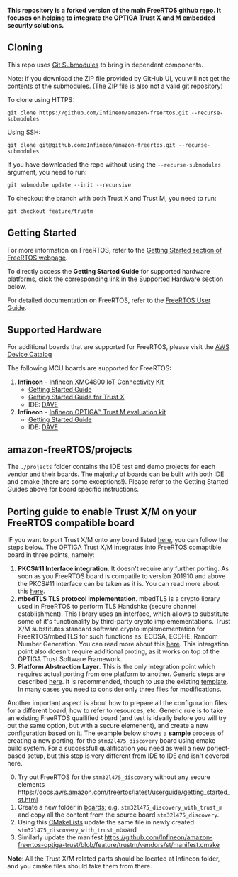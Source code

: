__This repository is a forked version of the main FreeRTOS github [repo](https://github.com/aws/amazon-freertos/).
It focuses on helping to integrate the OPTIGA Trust X and M embedded security solutions.__

## Cloning
This repo uses [Git Submodules](https://git-scm.com/book/en/v2/Git-Tools-Submodules) to bring in dependent components.

Note: If you download the ZIP file provided by GitHub UI, you will not get the contents of the submodules. (The ZIP file is also not a valid git repository)

To clone using HTTPS:
```
git clone https://github.com/Infineon/amazon-freertos.git --recurse-submodules
```
Using SSH:
```
git clone git@github.com:Infineon/amazon-freertos.git --recurse-submodules
```

If you have downloaded the repo without using the `--recurse-submodules` argument, you need to run:
```
git submodule update --init --recursive
```

To checkout the branch with both Trust X and Trust M, you need to run:
```
git checkout feature/trustm
```

## Getting Started

For more information on FreeRTOS, refer to the [Getting Started section of FreeRTOS webpage](https://aws.amazon.com/freertos).

To directly access the **Getting Started Guide** for supported hardware platforms, click the corresponding link in the Supported Hardware section below.

For detailed documentation on FreeRTOS, refer to the [FreeRTOS User Guide](https://aws.amazon.com/documentation/freertos).

## Supported Hardware

For additional boards that are supported for FreeRTOS, please visit the [AWS Device Catalog](https://devices.amazonaws.com/search?kw=freertos)

The following MCU boards are supported for FreeRTOS:

1. **Infineon** - [Infineon XMC4800 IoT Connectivity Kit](https://www.infineon.com/connectivitykit)
    * [Getting Started Guide](https://docs.aws.amazon.com/freertos/latest/userguide/getting_started_infineon.html)
    * [Getting Started Guide for Trust X](https://docs.aws.amazon.com/freertos/latest/userguide/getting_started_infineon_trust_x.html)
    * IDE: [DAVE](https://infineoncommunity.com/dave-download_ID645)
1. **Infineon** - [Infineon OPTIGA™ Trust M evaluation kit](https://www.infineon.com/cms/en/product/evaluation-boards/optiga-trust-m-eval-kit/)
    * [Getting Started Guide](https://github.com/Infineon/amazon-freertos-optiga-trust/tree/feature/trustm/vendors/infineon/boards/xmc4800_plus_optiga_trust_m)
    * IDE: [DAVE](https://infineoncommunity.com/dave-download_ID645)


## amazon-freeRTOS/projects
The ```./projects``` folder contains the IDE test and demo projects for each vendor and their boards. The majority of boards can be built with both IDE and cmake (there are some exceptions!). Please refer to the Getting Started Guides above for board specific instructions.

## Porting guide to enable Trust X/M on your FreeRTOS compatible board

IF you want to port Trust X/M onto any board listed [here](https://github.com/Infineon/amazon-freertos-optiga-trust/tree/feature/trustm/vendors), you can follow the steps below. The OPTIGA Trust X/M integrates into FreeRTOS comaptible board in three points, namely:
1) **PKCS#11 Interface integration**. It doesn't require any further porting. As soon as you FreeRTOS board is compatile to version 201910 and above the PKCS#11 interface can be taken as it is. You can read more about this [here](https://github.com/Infineon/amazon-freertos-optiga-trust/tree/feature/trustm/libraries/abstractions/pkcs11).
2) **mbedTLS TLS protocol implementation**. mbedTLS is a crypto library used in FreeRTOS to perform TLS Handshke (secure channel establishment). This library uses an interface, which allows to substitute some of it's functionality by third-party crypto implemementations. Trust X/M substitutes standard software crypto implemementation for FreeRTOS/mbedTLS for such functions as: ECDSA, ECDHE, Random Number Generation. You can read more about this [here](https://github.com/Infineon/mbedtls-optiga-trust-m).
This intergation point also doesn't require additional proting, as it works on top of the OPTIGA Trust Software Framework. 
3) **Platform Abstraction Layer**. This is the only integration point which requires actual porting from one platform to another. Generic steps are described [here](https://github.com/Infineon/optiga-trust-m/wiki/Porting-Guide). It is recommended, though to use the existing [template](https://github.com/Infineon/amazon-freertos-optiga-trust/tree/feature/trustm/vendors/infineon/secure_elements/optiga_trust_m/pal/new_board_template). In many cases you need to consider only three files for modifications.

Another important aspect is about how to prepare all the configuration files for a different board, how to refer to resources, etc.
Generic rule is to take an existing FreeRTOS quailified board (and test is ideally before you will try out the same option, but with a secure elemenent), and create a new configuration based on it.
The example below shows a **sample** process of creating a new porting, for the ```stm32l475_discovery``` board using cmake build system. For a successfull qualification you need as well a new porject-based setup, but this step is very different from IDE to IDE and isn't covered here.

0) Try out FreeRTOS for the ```stm32l475_discovery``` without any secure elements https://docs.aws.amazon.com/freertos/latest/userguide/getting_started_st.html
1) Create a new folder in [boards](https://github.com/Infineon/amazon-freertos-optiga-trust/tree/feature/trustm/vendors/st/boards); e.g. ```stm32l475_discovery_with_trust_m``` and copy all the content from the source board ```stm32l475_discovery```. 
2) Using this [CMakeLists](https://github.com/Infineon/amazon-freertos-optiga-trust/blob/feature/trustm/vendors/infineon/boards/xmc4800_plus_optiga_trust_m/CMakeLists.txt) update the same file in newly created ```stm32l475_discovery_with_trust_m```board
3) Similarly update the manifest https://github.com/Infineon/amazon-freertos-optiga-trust/blob/feature/trustm/vendors/st/manifest.cmake

**Note**: All the Trust X/M related parts should be located at Infineon folder, and you cmake files should take them from there.
